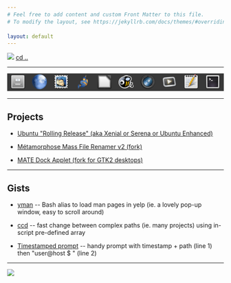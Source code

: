 ```yaml
---
# Feel free to add content and custom Front Matter to this file.
# To modify the layout, see https://jekyllrb.com/docs/themes/#overriding-theme-defaults

layout: default
---
```



[<img src="https://avatars2.githubusercontent.com/u/43487468?s=32&v=4">](https://github.com/savoury1) [cd ..](https://github.com/savoury1)

---


[<img src="images/A-Tale-of-Dock.png">](https://savoury.tech.blog/2019/09/03/a-tale-of-dock/)

---


## Projects

* [Ubuntu "Rolling Release" (aka Xenial or Serena or Ubuntu Enhanced)](ubuntu-rolling)

* [Métamorphose Mass File Renamer v2 (fork)](https://github.com/savoury1/metamorphose2)

* [MATE Dock Applet (fork for GTK2 desktops)](https://github.com/savoury1/mate-dock-applet/tree/gtk2-build)

---


## Gists

* [yman](https://gist.github.com/savoury1/bd8dc19471760ef3bc4464490f7e581c) -- Bash alias to load man pages in yelp (ie. a lovely pop-up window, easy to scroll around)

* [ccd](https://gist.github.com/savoury1/7b73ec07ca12b79f4ce6ea57f8a81f8d) -- fast change between complex paths (ie. many projects) using in-script pre-defined array

* [Timestamped prompt](https://gist.github.com/savoury1/5933e85fecd150da926e16b8d4996048) -- handy prompt with timestamp + path (line 1) then "user@host $ " (line 2)

---


[<img src="https://savoury1.github.io/ubuntu-rolling/images/Serena-Enhanced.png">](https://github.com/savoury1/ubuntu-rolling)